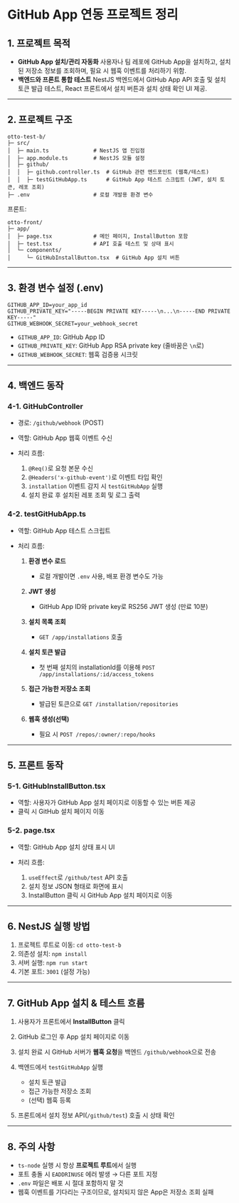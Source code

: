 

# GitHub App 연동 프로젝트 정리

## 1. 프로젝트 목적

* **GitHub App 설치/관리 자동화**
  사용자나 팀 레포에 GitHub App을 설치하고, 설치된 저장소 정보를 조회하며, 필요 시 웹훅 이벤트를 처리하기 위함.
* **백엔드와 프론트 통합 테스트**
  NestJS 백엔드에서 GitHub App API 호출 및 설치 토큰 발급 테스트, React 프론트에서 설치 버튼과 설치 상태 확인 UI 제공.

---

## 2. 프로젝트 구조

```
otto-test-b/
├─ src/
│  ├─ main.ts              # NestJS 앱 진입점
│  ├─ app.module.ts        # NestJS 모듈 설정
│  ├─ github/
│  │  ├─ github.controller.ts  # GitHub 관련 엔드포인트 (웹훅/테스트)
│  │  ├─ testGitHubApp.ts      # GitHub App 테스트 스크립트 (JWT, 설치 토큰, 레포 조회)
├─ .env                    # 로컬 개발용 환경 변수
```

프론트:

```
otto-front/
├─ app/
│  ├─ page.tsx             # 메인 페이지, InstallButton 포함
│  ├─ test.tsx             # API 호출 테스트 및 상태 표시
│  └─ components/
│     └─ GitHubInstallButton.tsx  # GitHub App 설치 버튼
```

---

## 3. 환경 변수 설정 (.env)

```env
GITHUB_APP_ID=your_app_id
GITHUB_PRIVATE_KEY="-----BEGIN PRIVATE KEY-----\n...\n-----END PRIVATE KEY-----"
GITHUB_WEBHOOK_SECRET=your_webhook_secret
```

* `GITHUB_APP_ID`: GitHub App ID
* `GITHUB_PRIVATE_KEY`: GitHub App RSA private key (줄바꿈은 `\n`로)
* `GITHUB_WEBHOOK_SECRET`: 웹훅 검증용 시크릿

---

## 4. 백엔드 동작

### 4-1. GitHubController

* 경로: `/github/webhook` (POST)
* 역할: GitHub App 웹훅 이벤트 수신
* 처리 흐름:

  1. `@Req()`로 요청 본문 수신
  2. `@Headers('x-github-event')`로 이벤트 타입 확인
  3. `installation` 이벤트 감지 시 `testGitHubApp` 실행
  4. 설치 완료 후 설치된 레포 조회 및 로그 출력

### 4-2. testGitHubApp.ts

* 역할: GitHub App 테스트 스크립트
* 처리 흐름:

  1. **환경 변수 로드**

     * 로컬 개발이면 `.env` 사용, 배포 환경 변수도 가능
  2. **JWT 생성**

     * GitHub App ID와 private key로 RS256 JWT 생성 (만료 10분)
  3. **설치 목록 조회**

     * `GET /app/installations` 호출
  4. **설치 토큰 발급**

     * 첫 번째 설치의 installationId를 이용해 `POST /app/installations/:id/access_tokens`
  5. **접근 가능한 저장소 조회**

     * 발급된 토큰으로 `GET /installation/repositories`
  6. **웹훅 생성(선택)**

     * 필요 시 `POST /repos/:owner/:repo/hooks`

---

## 5. 프론트 동작

### 5-1. GitHubInstallButton.tsx

* 역할: 사용자가 GitHub App 설치 페이지로 이동할 수 있는 버튼 제공
* 클릭 시 GitHub 설치 페이지 이동

### 5-2. page.tsx

* 역할: GitHub App 설치 상태 표시 UI
* 처리 흐름:

  1. `useEffect`로 `/github/test` API 호출
  2. 설치 정보 JSON 형태로 화면에 표시
  3. InstallButton 클릭 시 GitHub App 설치 페이지로 이동

---

## 6. NestJS 실행 방법

1. 프로젝트 루트로 이동: `cd otto-test-b`
2. 의존성 설치: `npm install`
3. 서버 실행: `npm run start`
4. 기본 포트: `3001` (설정 가능)

---

## 7. GitHub App 설치 & 테스트 흐름

1. 사용자가 프론트에서 **InstallButton** 클릭
2. GitHub 로그인 후 App 설치 페이지로 이동
3. 설치 완료 시 GitHub 서버가 **웹훅 요청**을 백엔드 `/github/webhook`으로 전송
4. 백엔드에서 `testGitHubApp` 실행

   * 설치 토큰 발급
   * 접근 가능한 저장소 조회
   * (선택) 웹훅 등록
5. 프론트에서 설치 정보 API(`/github/test`) 호출 시 상태 확인

---

## 8. 주의 사항

* `ts-node` 실행 시 항상 **프로젝트 루트**에서 실행
* 포트 충돌 시 `EADDRINUSE` 에러 발생 → 다른 포트 지정
* `.env` 파일은 배포 시 절대 포함하지 말 것
* 웹훅 이벤트를 기다리는 구조이므로, 설치되지 않은 App은 저장소 조회 실패
